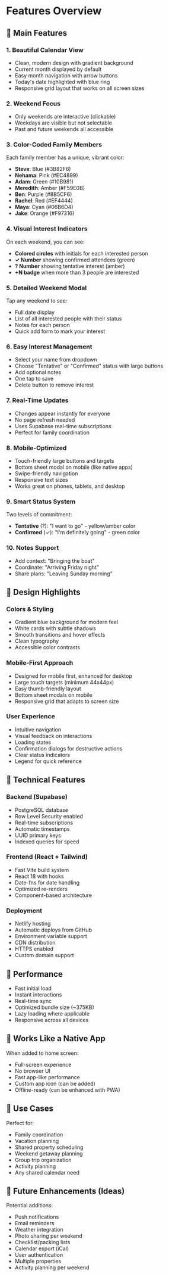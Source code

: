 # Features Overview

## 🎯 Main Features

### 1. **Beautiful Calendar View**
- Clean, modern design with gradient background
- Current month displayed by default
- Easy month navigation with arrow buttons
- Today's date highlighted with blue ring
- Responsive grid layout that works on all screen sizes

### 2. **Weekend Focus**
- Only weekends are interactive (clickable)
- Weekdays are visible but not selectable
- Past and future weekends all accessible

### 3. **Color-Coded Family Members**
Each family member has a unique, vibrant color:
- **Steve**: Blue (#3B82F6)
- **Nehama**: Pink (#EC4899)
- **Adam**: Green (#10B981)
- **Meredith**: Amber (#F59E0B)
- **Ben**: Purple (#8B5CF6)
- **Rachel**: Red (#EF4444)
- **Maya**: Cyan (#06B6D4)
- **Jake**: Orange (#F97316)

### 4. **Visual Interest Indicators**
On each weekend, you can see:
- **Colored circles** with initials for each interested person
- **✓ Number** showing confirmed attendees (green)
- **? Number** showing tentative interest (amber)
- **+N badge** when more than 3 people are interested

### 5. **Detailed Weekend Modal**
Tap any weekend to see:
- Full date display
- List of all interested people with their status
- Notes for each person
- Quick add form to mark your interest

### 6. **Easy Interest Management**
- Select your name from dropdown
- Choose "Tentative" or "Confirmed" status with large buttons
- Add optional notes
- One tap to save
- Delete button to remove interest

### 7. **Real-Time Updates**
- Changes appear instantly for everyone
- No page refresh needed
- Uses Supabase real-time subscriptions
- Perfect for family coordination

### 8. **Mobile-Optimized**
- Touch-friendly large buttons and targets
- Bottom sheet modal on mobile (like native apps)
- Swipe-friendly navigation
- Responsive text sizes
- Works great on phones, tablets, and desktop

### 9. **Smart Status System**
Two levels of commitment:
- **Tentative** (?): "I want to go" - yellow/amber color
- **Confirmed** (✓): "I'm definitely going" - green color

### 10. **Notes Support**
- Add context: "Bringing the boat"
- Coordinate: "Arriving Friday night"
- Share plans: "Leaving Sunday morning"

## 🎨 Design Highlights

### Colors & Styling
- Gradient blue background for modern feel
- White cards with subtle shadows
- Smooth transitions and hover effects
- Clean typography
- Accessible color contrasts

### Mobile-First Approach
- Designed for mobile first, enhanced for desktop
- Large touch targets (minimum 44x44px)
- Easy thumb-friendly layout
- Bottom sheet modals on mobile
- Responsive grid that adapts to screen size

### User Experience
- Intuitive navigation
- Visual feedback on interactions
- Loading states
- Confirmation dialogs for destructive actions
- Clear status indicators
- Legend for quick reference

## 🔐 Technical Features

### Backend (Supabase)
- PostgreSQL database
- Row Level Security enabled
- Real-time subscriptions
- Automatic timestamps
- UUID primary keys
- Indexed queries for speed

### Frontend (React + Tailwind)
- Fast Vite build system
- React 18 with hooks
- Date-fns for date handling
- Optimized re-renders
- Component-based architecture

### Deployment
- Netlify hosting
- Automatic deploys from GitHub
- Environment variable support
- CDN distribution
- HTTPS enabled
- Custom domain support

## 🚀 Performance

- Fast initial load
- Instant interactions
- Real-time sync
- Optimized bundle size (~375KB)
- Lazy loading where applicable
- Responsive across all devices

## 📱 Works Like a Native App

When added to home screen:
- Full-screen experience
- No browser UI
- Fast app-like performance
- Custom app icon (can be added)
- Offline-ready (can be enhanced with PWA)

## 🎯 Use Cases

Perfect for:
- Family coordination
- Vacation planning
- Shared property scheduling
- Weekend getaway planning
- Group trip organization
- Activity planning
- Any shared calendar need

## 🔮 Future Enhancements (Ideas)

Potential additions:
- Push notifications
- Email reminders
- Weather integration
- Photo sharing per weekend
- Checklist/packing lists
- Calendar export (iCal)
- User authentication
- Multiple properties
- Activity planning per weekend
